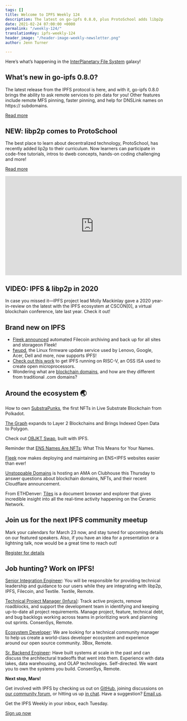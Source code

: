 ```yaml
---
tags: []
title: Welcome to IPFS Weekly 124
description: The latest on go-ipfs 0.8.0, plus ProtoSchool adds libp2p!
date: 2021-02-24 07:00:00 +0000
permalink: "/weekly-124/"
translationKey: ipfs-weekly-124
header_image: "/header-image-weekly-newsletter.png"
author: Jenn Turner

---
```

Here’s what’s happening in the [InterPlanetary File System](https://ipfs.io/) galaxy!

## What’s new in go-ipfs 0.8.0?
The latest release from the IPFS protocol is here, and with it, go-ipfs 0.8.0 brings the ability to ask remote services to pin data for you! Other features include remote MFS pinning, faster pinning, and help for DNSLink names on https:// subdomains.

[Read more](https://blog.ipfs.io/2021-02-19-go-ipfs-0-8-0/)

## NEW: libp2p comes to ProtoSchool
The best place to learn about decentralized technology, ProtoSchool, has recently added lip2p to their curriculum. Now learners can participate in code-free tutorials, intros to dweb concepts, hands-on coding challenging and more!

[Read more](https://blog.ipfs.io/2021-02-17-libp2p-comes-to-protoschool/)

<iframe width="560" height="315" src="https://www.youtube.com/embed/TM7aW0NFOJM" frameborder="0" allow="accelerometer; autoplay; clipboard-write; encrypted-media; gyroscope; picture-in-picture" allowfullscreen></iframe>

## VIDEO: IPFS & libp2p in 2020
In case you missed it—IPFS project lead Molly Mackinlay gave a 2020 year-in-review on the latest with the IPFS ecosystem at CSCON[0], a virtual blockchain conference, late last year. Check it out!

## Brand new on IPFS
* [Fleek announced](https://blog.fleek.co/posts/filecoin-archiving-backup-fleek-sites-and-storage) automated Filecoin archiving and back up for all sites and storageon Fleek!
* [fwupd](https://blogs.gnome.org/hughsie/2021/02/16/fwupd-1-5-6/), the Linux firmware update service used by Lenovo, Google, Acer, Dell and more, now supports IPFS!
* [Check out this work](https://blog.davidburela.com/2020/11/16/ipfs-on-risc-v/) to get IPFS running on RISC-V, an OSS ISA used to create open microprocessors.
* Wondering what are [blockchain domains](https://twitter.com/unstoppableweb/status/1363488491255037952), and how are they different from traditional .com domains?

## Around the ecosystem 🌏
How to own [SubstraPunks](https://medium.com/coinmonks/how-to-own-substrapunks-the-first-nfts-in-live-substrate-blockchain-polkadot-f6c14531f039), the first NFTs in Live Substrate Blockchain from Polkadot.

[The Graph](https://polygontech.medium.com/the-graph-expands-to-layer-2-blockchains-and-brings-indexed-open-data-to-polygon-2bad0c5a3338) expands to Layer 2 Blockchains and Brings Indexed Open Data to Polygon.

Check out [OBJKT Swap](https://hicetnunc2000.medium.com/objkt-swap-62dbaf776336), built with IPFS.

Reminder that [ENS Names Are NFTs](https://medium.com/the-ethereum-name-service/reminder-that-ens-names-are-nfts-what-this-means-for-your-names-b7bcbea8715e): What This Means for Your Names. 

[Fleek](https://medium.com/the-ethereum-name-service/cloudflare-and-fleek-make-ens-ipfs-site-deployment-as-easy-as-ever-262c990a7514) now makes deploying and maintaining an ENS+IPFS websites easier than ever! 

[Unstoppable Domains](https://twitter.com/unstoppableweb/status/1363608689643413505?s=20) is hosting an AMA on Clubhouse this Thursday to answer questions about blockchain domains, NFTs, and their recent Cloudflare announcement.

From ETHDenver: [Tiles](https://tiles.mechanaut.xyz/) is a document browser and explorer that gives incredible insight into all the real-time activity happening on the Ceramic Network.

## Join us for the next IPFS community meetup
Mark your calendars for March 23 now, and stay tuned for upcoming details on our featured speakers. Also, if you have an idea for a presentation or a lightning talk, now would be a great time to reach out!

[Register for details](https://www.meetup.com/San-Francisco-IPFS/events/276123396/)

## Job hunting? Work on IPFS!
[Senior Integration Engineer](https://textile.breezy.hr/p/cad4ea4bf0c9-senior-integrations-engineer): You will be responsible for providing technical leadership and guidance to our users while they are integrating with libp2p, IPFS, Filecoin, and Textile. Textile, Remote. 

[Technical Project Manager (Infura)](https://boards.greenhouse.io/consensys/jobs/2507095): Track active projects, remove roadblocks, and support the development team in identifying and keeping up-to-date all project requirements. Manage project, feature, technical debt, and bug backlogs working across teams in prioritizing work and planning out sprints. ConsenSys, Remote. 

[Ecosystem Developer](https://jobs.lever.co/3box/ec1093c5-ed31-483c-b1b3-49b07bd0bd2e): We are looking for a technical community manager to help us create a world-class developer ecosystem and experience around our open source community. 3Box, Remote.

[Sr. Backend Engineer](https://boards.greenhouse.io/consensys/jobs/2426803): Have built systems at scale in the past and can discuss the architectural tradeoffs that went into them. Experience with data lakes, data warehousing, and OLAP technologies. Self-directed. We want you to own the systems you build. ConsenSys, Remote. 

**Next stop, Mars!**

Get involved with IPFS by checking us out on [GitHub](https://github.com/ipfs), joining discussions on [our community forum](https://discuss.ipfs.io/), or hitting us up [in chat](https://riot.im/app/#/room/#ipfs:matrix.org). Have a suggestion? [Email us](mailto:newsletter@ipfs.io).

Get the IPFS Weekly in your inbox, each Tuesday.
<p><a href="https://ipfs.us4.list-manage.com/subscribe?u=25473244c7d18b897f5a1ff6b&amp;id=cad54b2230" class="button button-primary">Sign up now</a></p>
